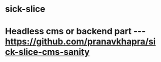 # sick-slice
# Headless cms or backend part ---https://github.com/pranavkhapra/sick-slice-cms-sanity
